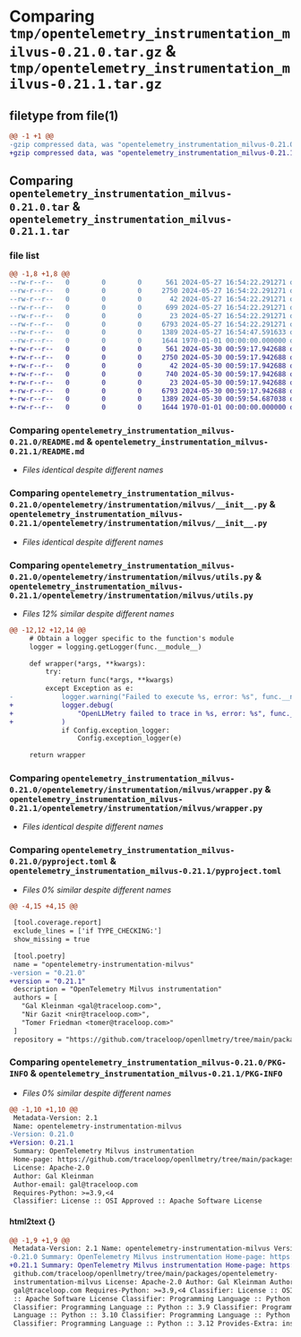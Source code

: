 # Comparing `tmp/opentelemetry_instrumentation_milvus-0.21.0.tar.gz` & `tmp/opentelemetry_instrumentation_milvus-0.21.1.tar.gz`

## filetype from file(1)

```diff
@@ -1 +1 @@
-gzip compressed data, was "opentelemetry_instrumentation_milvus-0.21.0.tar", max compression
+gzip compressed data, was "opentelemetry_instrumentation_milvus-0.21.1.tar", max compression
```

## Comparing `opentelemetry_instrumentation_milvus-0.21.0.tar` & `opentelemetry_instrumentation_milvus-0.21.1.tar`

### file list

```diff
@@ -1,8 +1,8 @@
--rw-r--r--   0        0        0      561 2024-05-27 16:54:22.291271 opentelemetry_instrumentation_milvus-0.21.0/README.md
--rw-r--r--   0        0        0     2750 2024-05-27 16:54:22.291271 opentelemetry_instrumentation_milvus-0.21.0/opentelemetry/instrumentation/milvus/__init__.py
--rw-r--r--   0        0        0       42 2024-05-27 16:54:22.291271 opentelemetry_instrumentation_milvus-0.21.0/opentelemetry/instrumentation/milvus/config.py
--rw-r--r--   0        0        0      699 2024-05-27 16:54:22.291271 opentelemetry_instrumentation_milvus-0.21.0/opentelemetry/instrumentation/milvus/utils.py
--rw-r--r--   0        0        0       23 2024-05-27 16:54:22.291271 opentelemetry_instrumentation_milvus-0.21.0/opentelemetry/instrumentation/milvus/version.py
--rw-r--r--   0        0        0     6793 2024-05-27 16:54:22.291271 opentelemetry_instrumentation_milvus-0.21.0/opentelemetry/instrumentation/milvus/wrapper.py
--rw-r--r--   0        0        0     1389 2024-05-27 16:54:47.591633 opentelemetry_instrumentation_milvus-0.21.0/pyproject.toml
--rw-r--r--   0        0        0     1644 1970-01-01 00:00:00.000000 opentelemetry_instrumentation_milvus-0.21.0/PKG-INFO
+-rw-r--r--   0        0        0      561 2024-05-30 00:59:17.942688 opentelemetry_instrumentation_milvus-0.21.1/README.md
+-rw-r--r--   0        0        0     2750 2024-05-30 00:59:17.942688 opentelemetry_instrumentation_milvus-0.21.1/opentelemetry/instrumentation/milvus/__init__.py
+-rw-r--r--   0        0        0       42 2024-05-30 00:59:17.942688 opentelemetry_instrumentation_milvus-0.21.1/opentelemetry/instrumentation/milvus/config.py
+-rw-r--r--   0        0        0      740 2024-05-30 00:59:17.942688 opentelemetry_instrumentation_milvus-0.21.1/opentelemetry/instrumentation/milvus/utils.py
+-rw-r--r--   0        0        0       23 2024-05-30 00:59:17.942688 opentelemetry_instrumentation_milvus-0.21.1/opentelemetry/instrumentation/milvus/version.py
+-rw-r--r--   0        0        0     6793 2024-05-30 00:59:17.942688 opentelemetry_instrumentation_milvus-0.21.1/opentelemetry/instrumentation/milvus/wrapper.py
+-rw-r--r--   0        0        0     1389 2024-05-30 00:59:54.687038 opentelemetry_instrumentation_milvus-0.21.1/pyproject.toml
+-rw-r--r--   0        0        0     1644 1970-01-01 00:00:00.000000 opentelemetry_instrumentation_milvus-0.21.1/PKG-INFO
```

### Comparing `opentelemetry_instrumentation_milvus-0.21.0/README.md` & `opentelemetry_instrumentation_milvus-0.21.1/README.md`

 * *Files identical despite different names*

### Comparing `opentelemetry_instrumentation_milvus-0.21.0/opentelemetry/instrumentation/milvus/__init__.py` & `opentelemetry_instrumentation_milvus-0.21.1/opentelemetry/instrumentation/milvus/__init__.py`

 * *Files identical despite different names*

### Comparing `opentelemetry_instrumentation_milvus-0.21.0/opentelemetry/instrumentation/milvus/utils.py` & `opentelemetry_instrumentation_milvus-0.21.1/opentelemetry/instrumentation/milvus/utils.py`

 * *Files 12% similar despite different names*

```diff
@@ -12,12 +12,14 @@
     # Obtain a logger specific to the function's module
     logger = logging.getLogger(func.__module__)
 
     def wrapper(*args, **kwargs):
         try:
             return func(*args, **kwargs)
         except Exception as e:
-            logger.warning("Failed to execute %s, error: %s", func.__name__, str(e))
+            logger.debug(
+                "OpenLLMetry failed to trace in %s, error: %s", func.__name__, str(e)
+            )
             if Config.exception_logger:
                 Config.exception_logger(e)
 
     return wrapper
```

### Comparing `opentelemetry_instrumentation_milvus-0.21.0/opentelemetry/instrumentation/milvus/wrapper.py` & `opentelemetry_instrumentation_milvus-0.21.1/opentelemetry/instrumentation/milvus/wrapper.py`

 * *Files identical despite different names*

### Comparing `opentelemetry_instrumentation_milvus-0.21.0/pyproject.toml` & `opentelemetry_instrumentation_milvus-0.21.1/pyproject.toml`

 * *Files 0% similar despite different names*

```diff
@@ -4,15 +4,15 @@
 
 [tool.coverage.report]
 exclude_lines = ['if TYPE_CHECKING:']
 show_missing = true
 
 [tool.poetry]
 name = "opentelemetry-instrumentation-milvus"
-version = "0.21.0"
+version = "0.21.1"
 description = "OpenTelemetry Milvus instrumentation"
 authors = [
   "Gal Kleinman <gal@traceloop.com>",
   "Nir Gazit <nir@traceloop.com>",
   "Tomer Friedman <tomer@traceloop.com>"
 ]
 repository = "https://github.com/traceloop/openllmetry/tree/main/packages/opentelemetry-instrumentation-milvus"
```

### Comparing `opentelemetry_instrumentation_milvus-0.21.0/PKG-INFO` & `opentelemetry_instrumentation_milvus-0.21.1/PKG-INFO`

 * *Files 0% similar despite different names*

```diff
@@ -1,10 +1,10 @@
 Metadata-Version: 2.1
 Name: opentelemetry-instrumentation-milvus
-Version: 0.21.0
+Version: 0.21.1
 Summary: OpenTelemetry Milvus instrumentation
 Home-page: https://github.com/traceloop/openllmetry/tree/main/packages/opentelemetry-instrumentation-milvus
 License: Apache-2.0
 Author: Gal Kleinman
 Author-email: gal@traceloop.com
 Requires-Python: >=3.9,<4
 Classifier: License :: OSI Approved :: Apache Software License
```

#### html2text {}

```diff
@@ -1,9 +1,9 @@
 Metadata-Version: 2.1 Name: opentelemetry-instrumentation-milvus Version:
-0.21.0 Summary: OpenTelemetry Milvus instrumentation Home-page: https://
+0.21.1 Summary: OpenTelemetry Milvus instrumentation Home-page: https://
 github.com/traceloop/openllmetry/tree/main/packages/opentelemetry-
 instrumentation-milvus License: Apache-2.0 Author: Gal Kleinman Author-email:
 gal@traceloop.com Requires-Python: >=3.9,<4 Classifier: License :: OSI Approved
 :: Apache Software License Classifier: Programming Language :: Python :: 3
 Classifier: Programming Language :: Python :: 3.9 Classifier: Programming
 Language :: Python :: 3.10 Classifier: Programming Language :: Python :: 3.11
 Classifier: Programming Language :: Python :: 3.12 Provides-Extra: instruments
```

